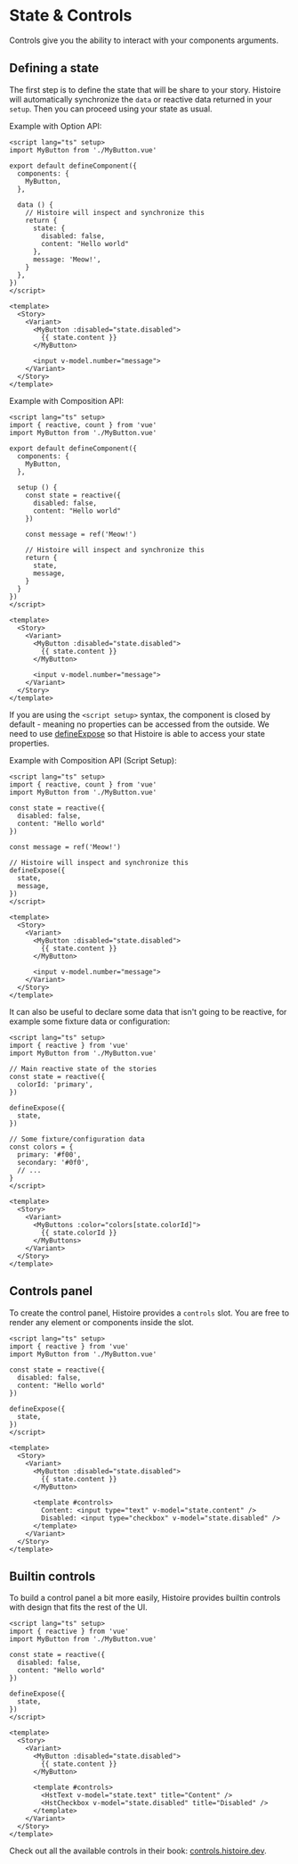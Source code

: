 # State & Controls

Controls give you the ability to interact with your components arguments.

## Defining a state

The first step is to define the state that will be share to your story. Histoire will automatically synchronize the `data` or reactive data returned in your `setup`. Then you can proceed using your state as usual.

Example with Option API:

```vue{10-17}
<script lang="ts" setup>
import MyButton from './MyButton.vue'

export default defineComponent({
  components: {
    MyButton,
  },

  data () {
    // Histoire will inspect and synchronize this
    return {
      state: {
        disabled: false,
        content: "Hello world"
      },
      message: 'Meow!',
    }
  },
})
</script>

<template>
  <Story>
    <Variant>
      <MyButton :disabled="state.disabled">
        {{ state.content }}
      </MyButton>

      <input v-model.number="message">
    </Variant>
  </Story>
</template>
```

Example with Composition API:

```vue{18-22}
<script lang="ts" setup>
import { reactive, count } from 'vue'
import MyButton from './MyButton.vue'

export default defineComponent({
  components: {
    MyButton,
  },

  setup () {
    const state = reactive({
      disabled: false,
      content: "Hello world"
    })

    const message = ref('Meow!')

    // Histoire will inspect and synchronize this
    return {
      state,
      message,
    }
  }
})
</script>

<template>
  <Story>
    <Variant>
      <MyButton :disabled="state.disabled">
        {{ state.content }}
      </MyButton>

      <input v-model.number="message">
    </Variant>
  </Story>
</template>
```

If you are using the `<script setup>` syntax, the component is closed by default - meaning no properties can be accessed from the outside. We need to use [defineExpose](https://vuejs.org/api/sfc-script-setup.html#defineexpose) so that Histoire is able to access your state properties.

Example with Composition API (Script Setup):

```vue{12-16}
<script lang="ts" setup>
import { reactive, count } from 'vue'
import MyButton from './MyButton.vue'

const state = reactive({
  disabled: false,
  content: "Hello world"
})

const message = ref('Meow!')

// Histoire will inspect and synchronize this
defineExpose({
  state,
  message,
})
</script>

<template>
  <Story>
    <Variant>
      <MyButton :disabled="state.disabled">
        {{ state.content }}
      </MyButton>

      <input v-model.number="message">
    </Variant>
  </Story>
</template>
```

It can also be useful to declare some data that isn't going to be reactive, for example some fixture data or configuration:

```vue{14-19}
<script lang="ts" setup>
import { reactive } from 'vue'
import MyButton from './MyButton.vue'

// Main reactive state of the stories
const state = reactive({
  colorId: 'primary',
})

defineExpose({
  state,
})

// Some fixture/configuration data
const colors = {
  primary: '#f00',
  secondary: '#0f0',
  // ...
}
</script>

<template>
  <Story>
    <Variant>
      <MyButtons :color="colors[state.colorId]">
        {{ state.colorId }}
      </MyButtons>
    </Variant>
  </Story>
</template>
```

## Controls panel

To create the control panel, Histoire provides a `controls` slot. You are free to render any element or components inside the slot.

```vue{18-21}
<script lang="ts" setup>
import { reactive } from 'vue'
import MyButton from './MyButton.vue'

const state = reactive({
  disabled: false,
  content: "Hello world"
})

defineExpose({
  state,
})
</script>

<template>
  <Story>
    <Variant>
      <MyButton :disabled="state.disabled">
        {{ state.content }}
      </MyButton>

      <template #controls>
        Content: <input type="text" v-model="state.content" />
        Disabled: <input type="checkbox" v-model="state.disabled" />
      </template>
    </Variant>
  </Story>
</template>
```

## Builtin controls

To build a control panel a bit more easily, Histoire provides builtin controls with design that fits the rest of the UI.

```vue{23-24}
<script lang="ts" setup>
import { reactive } from 'vue'
import MyButton from './MyButton.vue'

const state = reactive({
  disabled: false,
  content: "Hello world"
})

defineExpose({
  state,
})
</script>

<template>
  <Story>
    <Variant>
      <MyButton :disabled="state.disabled">
        {{ state.content }}
      </MyButton>

      <template #controls>
        <HstText v-model="state.text" title="Content" />
        <HstCheckbox v-model="state.disabled" title="Disabled" />
      </template>
    </Variant>
  </Story>
</template>
```

Check out all the available controls in their book: [controls.histoire.dev](https://controls.histoire.dev/).
